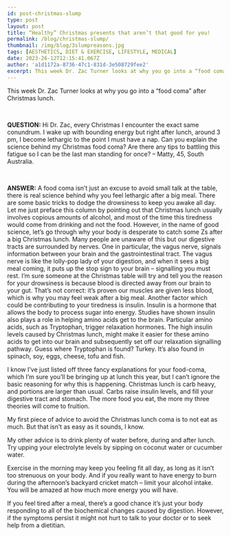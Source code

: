 ```yaml
---
id: post-christmas-slump
type: post
layout: post
title: “Healthy” Christmas presents that aren’t that good for you!
permalink: /blog/christmas-slump/
thumbnail: /img/blog/3slumpreasons.jpg
tags: [AESTHETICS, DIET & EXERCISE, LIFESTYLE, MEDICAL]
date: 2023-26-12T12:15:41.067Z
author: 'a1d1172a-8736-47c1-831d-3e508729fee2'
excerpt: This week Dr. Zac Turner looks at why you go into a “food coma” after Christmas lunch.
---
```


This week Dr. Zac Turner looks at why you go into a “food coma” after Christmas lunch.

&nbsp;

**QUESTION:** Hi Dr. Zac, every Christmas I encounter the exact same conundrum. I wake up with bounding energy but right after lunch, around 3 pm, I become lethargic to the point I must have a nap. Can you explain the science behind my Christmas food coma?
Are there any tips to battling this fatigue so I can be the last man standing for once? – Matty, 45, South Australia.

&nbsp;

**ANSWER:** A food coma isn’t just an excuse to avoid small talk at the table, there is real science behind why you feel lethargic after a big meal. There are some basic tricks to dodge the drowsiness to keep you awake all day.
Let me just preface this column by pointing out that Christmas lunch usually involves copious amounts of alcohol, and most of the time this tiredness would come from drinking and not the food. However, in the name of good science, let’s go through why your body is desperate to catch some Zs after a big Christmas lunch.
Many people are unaware of this but our digestive tracts are surrounded by nerves. One in particular, the vagus nerve, signals information between your brain and the gastrointestinal tract. The vagus nerve is like the lolly-pop lady of your digestion, and when it sees a big meal coming, it puts up the stop sign to your brain – signalling you must rest.
I’m sure someone at the Christmas table will try and tell you the reason for your drowsiness is because blood is directed away from our brain to your gut. That’s not correct: it’s proven our muscles are given less blood, which is why you may feel weak after a big meal.
Another factor which could be contributing to your tiredness is insulin. Insulin is a hormone that allows the body to process sugar into energy. Studies have shown insulin also plays a role in helping amino acids get to the brain.
Particular amino acids, such as Tryptophan, trigger relaxation hormones. The high insulin levels caused by Christmas lunch, might make it easier for these amino acids to get into our brain and subsequently set off our relaxation signalling pathway.
Guess where Tryptophan is found? Turkey. It’s also found in spinach, soy, eggs, cheese, tofu and fish.

I know I’ve just listed off three fancy explanations for your food-coma, which I’m sure you’ll be bringing up at lunch this year, but I can’t ignore the basic reasoning for why this is happening. Christmas lunch is carb heavy, and portions are larger than usual. Carbs raise insulin levels, and fill your digestive tract and stomach. The more food you eat, the more my three theories will come to fruition.

My first piece of advice to avoid the Christmas lunch coma is to not eat as much. But that isn’t as easy as it sounds, I know.

My other advice is to drink plenty of water before, during and after lunch. Try upping your electrolyte levels by sipping on coconut water or cucumber water.

Exercise in the morning may keep you feeling fit all day, as long as it isn’t too strenuous on your body. And if you really want to have energy to burn during the afternoon’s backyard cricket match – limit your alcohol intake. You will be amazed at how much more energy you will have.

If you feel tired after a meal, there’s a good chance it’s just your body responding to all of the biochemical changes caused by digestion. However, if the symptoms persist it might not hurt to talk to your doctor or to seek help from a dietitian.

